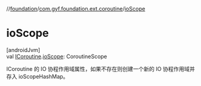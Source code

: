 //[foundation](../../index.md)/[com.gyf.foundation.ext.coroutine](index.md)/[ioScope](io-scope.md)

# ioScope

[androidJvm]\
val [ICoroutine](-i-coroutine/index.md).[ioScope](io-scope.md): CoroutineScope

ICoroutine 的 IO 协程作用域属性，如果不存在则创建一个新的 IO 协程作用域并存入 ioScopeHashMap。